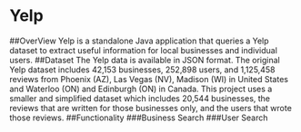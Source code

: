 # Yelp
##OverView
Yelp is a standalone Java application that queries a Yelp dataset to extract useful information for local businesses and individual users. 
##Dataset
The Yelp data is available in JSON format. The original Yelp dataset includes 42,153 businesses, 252,898 users, and 1,125,458 reviews from Phoenix (AZ), Las Vegas (NV), Madison (WI) in United States and Waterloo (ON) and Edinburgh (ON) in Canada. This project uses a smaller and simplified dataset which includes 20,544 businesses, the reviews that are written for those businesses only, and the users that wrote those reviews.
##Functionality
###Business Search
###User Search
